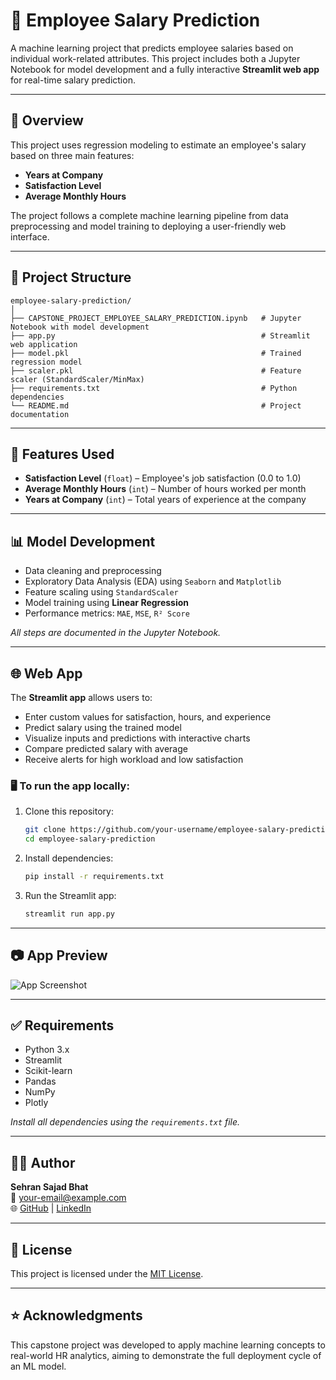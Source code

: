 
# 💼 Employee Salary Prediction

A machine learning project that predicts employee salaries based on individual work-related attributes. This project includes both a Jupyter Notebook for model development and a fully interactive **Streamlit web app** for real-time salary prediction.

---

## 🚀 Overview

This project uses regression modeling to estimate an employee's salary based on three main features:
- **Years at Company**
- **Satisfaction Level**
- **Average Monthly Hours**

The project follows a complete machine learning pipeline from data preprocessing and model training to deploying a user-friendly web interface.

---

## 📁 Project Structure

```
employee-salary-prediction/
│
├── CAPSTONE_PROJECT_EMPLOYEE_SALARY_PREDICTION.ipynb   # Jupyter Notebook with model development
├── app.py                                              # Streamlit web application
├── model.pkl                                           # Trained regression model
├── scaler.pkl                                          # Feature scaler (StandardScaler/MinMax)
├── requirements.txt                                    # Python dependencies
└── README.md                                           # Project documentation
```

---

## 🧪 Features Used

- **Satisfaction Level** (`float`) – Employee's job satisfaction (0.0 to 1.0)
- **Average Monthly Hours** (`int`) – Number of hours worked per month
- **Years at Company** (`int`) – Total years of experience at the company

---

## 📊 Model Development

- Data cleaning and preprocessing
- Exploratory Data Analysis (EDA) using `Seaborn` and `Matplotlib`
- Feature scaling using `StandardScaler`
- Model training using **Linear Regression**
- Performance metrics: `MAE`, `MSE`, `R² Score`

_All steps are documented in the Jupyter Notebook._

---

## 🌐 Web App

The **Streamlit app** allows users to:
- Enter custom values for satisfaction, hours, and experience
- Predict salary using the trained model
- Visualize inputs and predictions with interactive charts
- Compare predicted salary with average
- Receive alerts for high workload and low satisfaction

### 🖥️ To run the app locally:

1. Clone this repository:
   ```bash
   git clone https://github.com/your-username/employee-salary-prediction.git
   cd employee-salary-prediction
   ```

2. Install dependencies:
   ```bash
   pip install -r requirements.txt
   ```

3. Run the Streamlit app:
   ```bash
   streamlit run app.py
   ```

---

## 📷 App Preview

![App Screenshot](https://img.freepik.com/premium-photo/concept-artificial-satellites-viewed-from-space-forming-network-earth-providing-internet-services-3d-rendering_651547-1600.jpg)

---

## ✅ Requirements

- Python 3.x
- Streamlit
- Scikit-learn
- Pandas
- NumPy
- Plotly

_Install all dependencies using the `requirements.txt` file._

---

## 🙋‍♂️ Author

**Sehran Sajad Bhat**  
📧 your-email@example.com  
🌐 [GitHub](https://github.com/your-username) | [LinkedIn](#)

---

## 📌 License

This project is licensed under the [MIT License](LICENSE).

---

## ⭐ Acknowledgments

This capstone project was developed to apply machine learning concepts to real-world HR analytics, aiming to demonstrate the full deployment cycle of an ML model.
